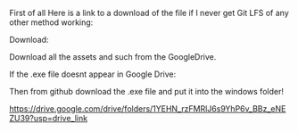 First of all Here is a link to a download of the file if I never get Git LFS of any other method working:

Download:

Download all the assets and such from the GoogleDrive.

If the .exe file doesnt appear in Google Drive:

Then from github download the .exe file and put it into the windows folder!

https://drive.google.com/drive/folders/1YEHN_rzFMRlJ6s9YhP6v_BBz_eNEZU39?usp=drive_link
